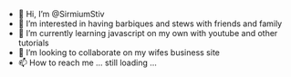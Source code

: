 - 👋 Hi, I’m @SirmiumStiv
- 👀 I’m interested in having barbiques and stews with friends and family
- 🌱 I’m currently learning javascript on my own with youtube and other tutorials
- 💞️ I’m looking to collaborate on my wifes business site
- 📫 How to reach me ... still loading ...

<!---
SirmiumStiv/SirmiumStiv is a ✨ special ✨ repository because its `README.md` (this file) appears on your GitHub profile.
You can click the Preview link to take a look at your changes.
--->
